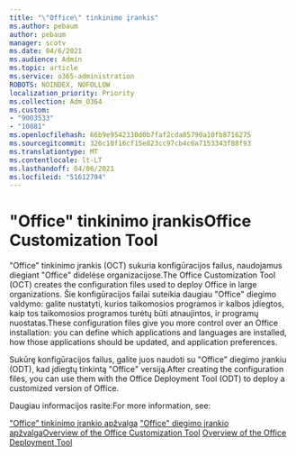 ```yaml
---
title: "\"Office\" tinkinimo įrankis"
ms.author: pebaum
author: pebaum
manager: scotv
ms.date: 04/6/2021
ms.audience: Admin
ms.topic: article
ms.service: o365-administration
ROBOTS: NOINDEX, NOFOLLOW
localization_priority: Priority
ms.collection: Adm_O364
ms.custom:
- "9003533"
- "10881"
ms.openlocfilehash: 66b9e9542330d0b7faf2cda85790a10fb8716275
ms.sourcegitcommit: 326c10f16cf15e823cc97cb4c6a7153343f88f93
ms.translationtype: MT
ms.contentlocale: lt-LT
ms.lasthandoff: 04/06/2021
ms.locfileid: "51612794"
---
```

# <a name="office-customization-tool"></a><span data-ttu-id="330b4-102">"Office" tinkinimo įrankis</span><span class="sxs-lookup"><span data-stu-id="330b4-102">Office Customization Tool</span></span>

<span data-ttu-id="330b4-103">"Office" tinkinimo įrankis (OCT) sukuria konfigūracijos failus, naudojamus diegiant "Office" didelėse organizacijose.</span><span class="sxs-lookup"><span data-stu-id="330b4-103">The Office Customization Tool (OCT) creates the configuration files used to deploy Office in large organizations.</span></span> <span data-ttu-id="330b4-104">Šie konfigūracijos failai suteikia daugiau "Office" diegimo valdymo: galite nustatyti, kurios taikomosios programos ir kalbos įdiegtos, kaip tos taikomosios programos turėtų būti atnaujintos, ir programų nuostatas.</span><span class="sxs-lookup"><span data-stu-id="330b4-104">These configuration files give you more control over an Office installation: you can define which applications and languages are installed, how those applications should be updated, and application preferences.</span></span> 

<span data-ttu-id="330b4-105">Sukūrę konfigūracijos failus, galite juos naudoti su "Office" diegimo įrankiu (ODT), kad įdiegtų tinkintą "Office" versiją.</span><span class="sxs-lookup"><span data-stu-id="330b4-105">After creating the configuration files, you can use them with the Office Deployment Tool (ODT) to deploy a customized version of Office.</span></span> 

<span data-ttu-id="330b4-106">Daugiau informacijos rasite:</span><span class="sxs-lookup"><span data-stu-id="330b4-106">For more information, see:</span></span>

<span data-ttu-id="330b4-107">["Office" tinkinimo įrankio apžvalga](https://docs.microsoft.com/deployoffice/overview-of-the-office-customization-tool-for-click-to-run) 
 ["Office" diegimo įrankio apžvalga](https://docs.microsoft.com/deployoffice/overview-office-deployment-tool)</span><span class="sxs-lookup"><span data-stu-id="330b4-107">[Overview of the Office Customization Tool](https://docs.microsoft.com/deployoffice/overview-of-the-office-customization-tool-for-click-to-run)
[Overview of the Office Deployment Tool](https://docs.microsoft.com/deployoffice/overview-office-deployment-tool)</span></span>
